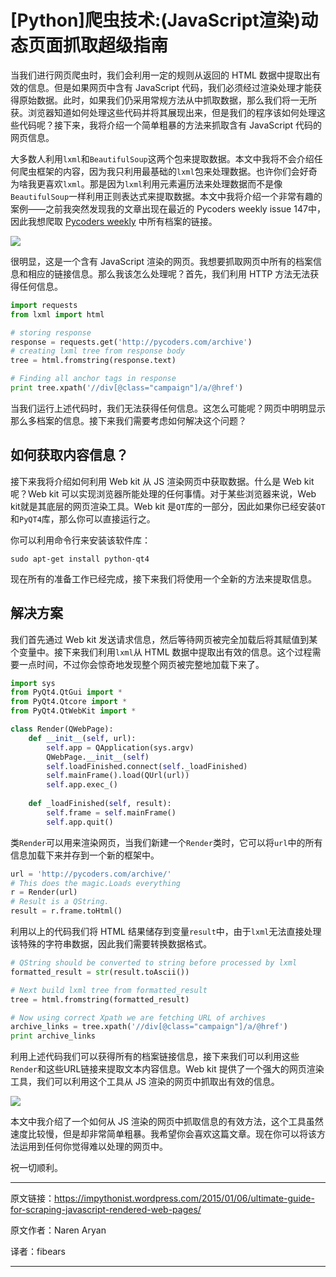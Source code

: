 # [Python]爬虫技术:(JavaScript渲染)动态页面抓取超级指南



当我们进行网页爬虫时，我们会利用一定的规则从返回的 HTML 数据中提取出有效的信息。但是如果网页中含有 JavaScript 代码，我们必须经过渲染处理才能获得原始数据。此时，如果我们仍采用常规方法从中抓取数据，那么我们将一无所获。浏览器知道如何处理这些代码并将其展现出来，但是我们的程序该如何处理这些代码呢？接下来，我将介绍一个简单粗暴的方法来抓取含有 JavaScript 代码的网页信息。

大多数人利用`lxml`和`BeautifulSoup`这两个包来提取数据。本文中我将不会介绍任何爬虫框架的内容，因为我只利用最基础的`lxml`包来处理数据。也许你们会好奇为啥我更喜欢`lxml`。那是因为`lxml`利用元素遍历法来处理数据而不是像`BeautifulSoup`一样利用正则表达式来提取数据。本文中我将介绍一个非常有趣的案例——之前我突然发现我的文章出现在最近的 Pycoders weekly issue 147中，因此我想爬取 [Pycoders weekly](http://pycoders.com/archive/) 中所有档案的链接。

![](http://static.datartisan.com/upload/attachment/2016/03/n1YSUPiZ.png)

很明显，这是一个含有 JavaScript 渲染的网页。我想要抓取网页中所有的档案信息和相应的链接信息。那么我该怎么处理呢？首先，我们利用 HTTP 方法无法获得任何信息。

```python
import requests
from lxml import html

# storing response
response = requests.get('http://pycoders.com/archive')
# creating lxml tree from response body
tree = html.fromstring(response.text)

# Finding all anchor tags in response
print tree.xpath('//div[@class="campaign"]/a/@href')
```

当我们运行上述代码时，我们无法获得任何信息。这怎么可能呢？网页中明明显示那么多档案的信息。接下来我们需要考虑如何解决这个问题？

## 如何获取内容信息？
接下来我将介绍如何利用 Web kit 从 JS 渲染网页中获取数据。什么是 Web kit呢？Web kit 可以实现浏览器所能处理的任何事情。对于某些浏览器来说，Web kit就是其底层的网页渲染工具。Web kit 是`QT`库的一部分，因此如果你已经安装`QT`和`PyQT4`库，那么你可以直接运行之。

你可以利用命令行来安装该软件库：

```linux
sudo apt-get install python-qt4
```

现在所有的准备工作已经完成，接下来我们将使用一个全新的方法来提取信息。

## 解决方案

我们首先通过 Web kit 发送请求信息，然后等待网页被完全加载后将其赋值到某个变量中。接下来我们利用`lxml`从 HTML 数据中提取出有效的信息。这个过程需要一点时间，不过你会惊奇地发现整个网页被完整地加载下来了。

```python
import sys
from PyQt4.QtGui import *
from PyQt4.Qtcore import *
from PyQt4.QtWebKit import *

class Render(QWebPage):
	def __init__(self, url):
		self.app = QApplication(sys.argv)
		QWebPage.__init__(self)
		self.loadFinished.connect(self._loadFinished)
		self.mainFrame().load(QUrl(url))
		self.app.exec_()
		
	def _loadFinished(self, result):
		self.frame = self.mainFrame()
		self.app.quit()
```

类`Render`可以用来渲染网页，当我们新建一个`Render`类时，它可以将`url`中的所有信息加载下来并存到一个新的框架中。

```python
url = 'http://pycoders.com/archive/'
# This does the magic.Loads everything
r = Render(url)
# Result is a QString.
result = r.frame.toHtml()
```

利用以上的代码我们将 HTML 结果储存到变量`result`中，由于`lxml`无法直接处理该特殊的字符串数据，因此我们需要转换数据格式。

```python
# QString should be converted to string before processed by lxml
formatted_result = str(result.toAscii())

# Next build lxml tree from formatted_result
tree = html.fromstring(formatted_result)

# Now using correct Xpath we are fetching URL of archives
archive_links = tree.xpath('//div[@class="campaign"]/a/@href')
print archive_links
```

利用上述代码我们可以获得所有的档案链接信息，接下来我们可以利用这些 `Render`和这些URL链接来提取文本内容信息。Web kit 提供了一个强大的网页渲染工具，我们可以利用这个工具从 JS 渲染的网页中抓取出有效的信息。

![](http://static.datartisan.com/upload/attachment/2016/03/nyLDwSJn.png)

本文中我介绍了一个如何从 JS 渲染的网页中抓取信息的有效方法，这个工具虽然速度比较慢，但是却非常简单粗暴。我希望你会喜欢这篇文章。现在你可以将该方法运用到任何你觉得难以处理的网页中。

祝一切顺利。

-----

原文链接：https://impythonist.wordpress.com/2015/01/06/ultimate-guide-for-scraping-javascript-rendered-web-pages/

原文作者：Naren Aryan

译者：fibears

-----
